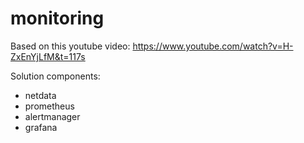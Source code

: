 # monitoring

Based on this youtube video: https://www.youtube.com/watch?v=H-ZxEnYjLfM&t=117s

Solution components:
- netdata
- prometheus
- alertmanager
- grafana
